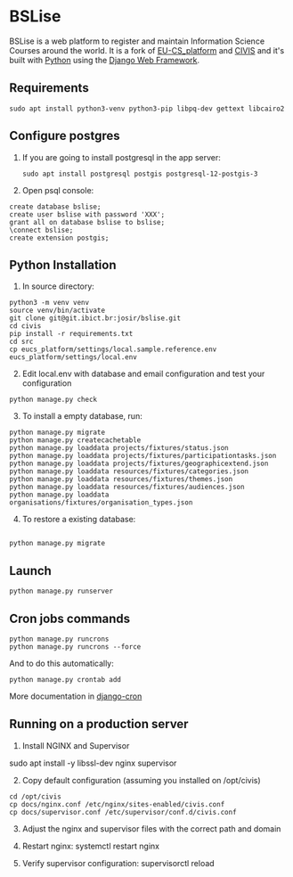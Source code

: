# BSLise

BSLise is a web platform to register and maintain Information Science Courses around the world. 
It is a fork of [EU-CS_platform][1] and [CIVIS][2] and it's built with [Python][3] using the [Django Web Framework][4]. 

## Requirements

    sudo apt install python3-venv python3-pip libpq-dev gettext libcairo2

## Configure postgres

1) If you are going to install postgresql in the app server:

   ```
   sudo apt install postgresql postgis postgresql-12-postgis-3
   ```
   
2) Open psql console:
```
create database bslise;
create user bslise with password 'XXX';
grant all on database bslise to bslise;
\connect bslise;
create extension postgis;
```
## Python Installation

1) In source directory:

```
python3 -m venv venv
source venv/bin/activate
git clone git@git.ibict.br:josir/bslise.git
cd civis
pip install -r requirements.txt
cd src
cp eucs_platform/settings/local.sample.reference.env eucs_platform/settings/local.env
```

2) Edit local.env with database and email configuration and test your configuration

```
python manage.py check
```

3) To install a empty database, run: 

```
python manage.py migrate
python manage.py createcachetable
python manage.py loaddata projects/fixtures/status.json
python manage.py loaddata projects/fixtures/participationtasks.json
python manage.py loaddata projects/fixtures/geographicextend.json
python manage.py loaddata resources/fixtures/categories.json
python manage.py loaddata resources/fixtures/themes.json
python manage.py loaddata resources/fixtures/audiences.json
python manage.py loaddata organisations/fixtures/organisation_types.json
```

4) To restore a existing database:

```

python manage.py migrate
```

## Launch
```
python manage.py runserver
```

## Cron jobs commands 
```
python manage.py runcrons
python manage.py runcrons --force
```

And to do this automatically:
```
python manage.py crontab add
```
More documentation in [django-cron][5]

## Running on a production server

1) Install NGINX and Supervisor

sudo apt install -y libssl-dev nginx supervisor 

2) Copy default configuration (assuming you installed on /opt/civis)

```
cd /opt/civis
cp docs/nginx.conf /etc/nginx/sites-enabled/civis.conf
cp docs/supervisor.conf /etc/supervisor/conf.d/civis.conf  
```

3) Adjust the nginx and supervisor files with the correct path and domain

4) Restart nginx: systemctl restart nginx

5) Verify supervisor configuration: supervisorctl reload


[1]: https://eu-citizen.science
[2]: https://civis.ibict.br
[3]: https://www.python.org/
[4]: https://www.djangoproject.com/
[5]: https://pypi.org/project/django-crontab/ 
